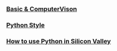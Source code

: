 ### [Basic & ComputerVison](./Basic%20&%20ComputerVison/)

### [Python Style](./Python%20Style/)

### [How to use Python in Silicon Valley](./How%20to%20use%20Python%20in%20Silicon%20Valley/)